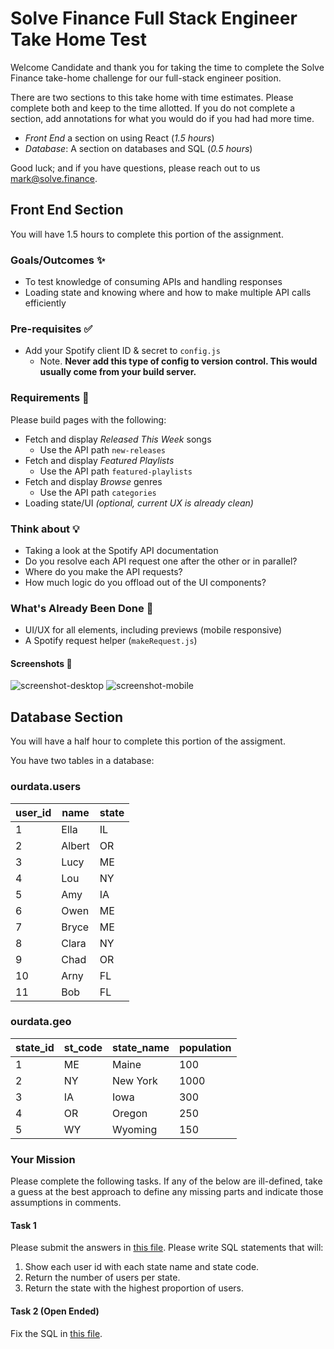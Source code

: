 # Solve Finance Full Stack Engineer Take Home Test

Welcome Candidate and thank you for taking the time to complete the Solve Finance take-home challenge for our full-stack engineer position. 

There are two sections to this take home with time estimates. Please complete both and keep to the time allotted. If you do not complete a section, add annotations for what you would do if you had had more time.

* *Front End* a section on using React (_1.5 hours_)
* *Database*: A section on databases and SQL (_0.5 hours_)

Good luck; and if you have questions, please reach out to us mark@solve.finance.

## Front End Section

You will have 1.5 hours to complete this portion of the assignment. 

### Goals/Outcomes ✨
- To test knowledge of consuming APIs and handling responses
- Loading state and knowing where and how to make multiple API calls efficiently

### Pre-requisites ✅
- Add your Spotify client ID & secret to `config.js`
  - Note. **Never add this type of config to version control. This would usually come from your build server.**

### Requirements 📖
Please build pages with the following:

- Fetch and display *Released This Week* songs
  - Use the API path `new-releases`
- Fetch and display *Featured Playlists*
  - Use the API path `featured-playlists`
- Fetch and display *Browse* genres
  - Use the API path `categories`
- Loading state/UI *(optional, current UX is already clean)*

### Think about 💡
- Taking a look at the Spotify API documentation
- Do you resolve each API request one after the other or in parallel?
- Where do you make the API requests?
- How much logic do you offload out of the UI components?

### What's Already Been Done 🏁
- UI/UX for all elements, including previews (mobile responsive)
- A Spotify request helper (`makeRequest.js`)

#### Screenshots 🌄

![screenshot-desktop](https://puu.sh/GwPLE/3be580156a.png)
![screenshot-mobile](https://puu.sh/GwPLS/0bcb566d23.png)


## Database Section

You will have a half hour to complete this portion of the assigment.

You have two tables in a database:

### ourdata.users

| user_id | name | state |
| ----------- | ----------- | -- |
| 1 | Ella | IL |
| 2 | Albert | OR | 
| 3 | Lucy | ME |
| 4 | Lou | NY |
| 5 | Amy | IA |
| 6 | Owen | ME |
| 7 | Bryce | ME |
| 8 | Clara | NY |
| 9 | Chad | OR |
| 10 | Arny | FL |
| 11 | Bob | FL |


### ourdata.geo

| state_id | st_code | state_name | population |
| ----------- | ----------- | -- | -- |
| 1 | ME | Maine | 100 |
| 2 | NY | New York | 1000 |
| 3 | IA | Iowa | 300 |
| 4 | OR | Oregon | 250 |
| 5 | WY | Wyoming | 150 |

### Your Mission

Please complete the following tasks. If any of the below are ill-defined, take a guess at the best approach to define any missing parts and indicate those assumptions in comments.

#### Task 1 
Please submit the answers in [this file](./db/task1.sql). Please write SQL statements that will:
1. Show each user id with each state name and state code.
2. Return the number of users per state.
3. Return the state with the highest proportion of users.

#### Task 2 (Open Ended)

Fix the SQL in [this file](./db/task2.sql).


